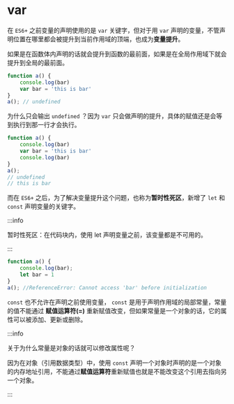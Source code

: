 # var

在 `ES6+` 之前变量的声明使用的是 `var` 关键字，但对于用 `var` 声明的变量，不管声明位置在哪里都会被提升到当前作用域的顶端，也成为**变量提升**。

如果是在函数体内声明的话就会提升到函数的最前面，如果是在全局作用域下就会提升到全局的最前面。

```javascript
function a() {
    console.log(bar)
    var bar = 'this is bar'
}
a(); // undefined
```

为什么只会输出 `undefined` ？因为 `var` 只会做声明的提升，具体的赋值还是会等到执行到那一行才会执行。

```javascript
function a() {
    console.log(bar)
    var bar = 'this is bar'
    console.log(bar)
}
a();
// undefined 
// this is bar
```

而在 `ES6+` 之后，为了解决变量提升这个问题，也称为**暂时性死区**，新增了 `let` 和 `const` 声明变量的关键字。

:::info

暂时性死区：在代码块内，使用 let 声明变量之前，该变量都是不可用的。

:::

```javascript
function a() {
    console.log(bar);
    let bar = 1
}
a(); //ReferenceError: Cannot access 'bar' before initialization
```

`const` 也不允许在声明之前使用变量， `const` 是用于声明作用域的局部常量，常量的值不能通过 **赋值运算符(=)** 重新赋值改变，但如果常量是一个对象的话，它的属性可以被添加、更新或删除。

:::info

关于为什么常量是对象的话就可以修改属性呢？

因为在对象（引用数据类型）中，使用 `const` 声明一个对象时声明的是一个对象的内存地址引用，不能通过**赋值运算符**重新赋值也就是不能改变这个引用去指向另一个对象。

:::
